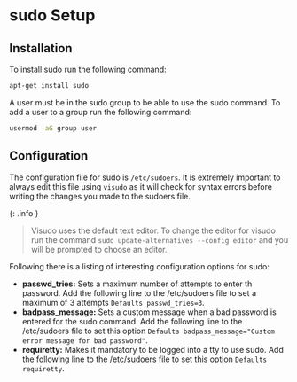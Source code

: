 # sudo Setup

## Installation

To install sudo run the following command:

```bash
apt-get install sudo
```

A user must be in the sudo group to be able to use the sudo command. To add a user to a group run the following command:

```bash
usermod -aG group user
```

## Configuration

The configuration file for sudo is `/etc/sudoers`. It is extremely important to always edit this file using `visudo` as it will check for syntax errors before writing the changes you made to the sudoers file.

{: .info }
> Visudo uses the default text editor. To change the editor for visudo run the command `sudo update-alternatives --config editor` and you will be prompted to choose an editor.

Following there is a listing of interesting configuration options for sudo:

- **passwd_tries:** Sets a maximum number of attempts to enter th password. Add the following line to the /etc/sudoers file to set a maximum of 3 attempts `Defaults passwd_tries=3`.
- **badpass_message:** Sets a custom message when a bad password is entered for the sudo command. Add the following line to the /etc/sudoers file to set this option `Defaults badpass_message="Custom error message for bad password"`.
- **requiretty:** Makes it mandatory to be logged into a tty to use sudo. Add the following line to the /etc/sudoers file to set this option `Defaults requiretty`.
